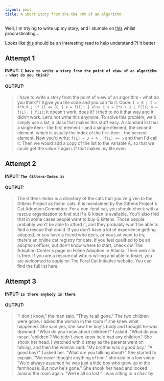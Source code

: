 ```yaml
---
layout: post
title: A Short Story from the the POV of an Algorithm
---
```


Well, I'm trtying to write up my story, and I stumble on [this][1] whilst procrastinating…

Looks like [this][2] should be an interesting read to help understand(?) it better

## Attempt 1

#### INPUT: `I have to write a story from the point of view of an algorithm - what do you think?`

#### OUTPUT: 

> I have to write a story from the point of view of an algorithm - what do you think? I'll give you the code and you can fix it.
> Code: `I = 0 ; I = A*0.9 ; if (I <= 0) { x = f(I); } else { x = I*x + 1 ; f(I); y = f(I); } f(I)`;
> It doesn't work, does it? I tried to do it that way and it didn't work. Let's not write this anymore.
> To solve this problem, we'd simply use a list, a class that makes this stuff easy. A standard list has a single item - the first element - and a single element, the second element, which is usually the index of the first item - the second element. Now you'd write:
> `f(I) = 3 + 4 ; f(I) += 5`
> and then I'd call it. Then we would add a copy of the list to the variable A, so that we could get the value 7 again.
> If that makes my life even


## Attempt 2

#### INPUT: `The Gittens-Index is`

#### OUTPUT:


> The Gittens-Index is a directory of the cats that you've given to the Gittens Project as foster cats. It is maintained by the Gittens Project's Cat Adoption Committee.
> For a non-feral cat, you should check with a rescue organization to find out if a G kitten is available. You'll also find that in some cases people want to buy G kittens. Those people probably won't be able to afford it, and they probably won't be able to find a rescue that could.
> If you don't have a lot of experience getting adopted, or you have a friend who does, or you just want to try, there's an online cat registry for cats.
> If you feel qualified to be an adoption officer, but don't know where to start, check out The Adoption Center's page on Feline Adoption in Atlanta. Their web site is free.
> If you are a rescue cat who is willing and able to foster, you are welcomed to apply on The Feral Cat Initiative website. You can find the full list here.

## Attempt 3

#### INPUT: `Is there anybody in there`

#### OUTPUT:

>"I don't know," the man said. "They're all gone." The two children were gone.
>I asked the woman in the room if she knew what happened. She said yes, she saw the boy's body and thought he was drowned.
>"What do you know about children?" I asked.
>"What do you mean, 'children'? We didn't even know he'd had any children." She shook her head.
>I watched with dismay as the parents went on talking, and then the woman said: "My brother was a good boy."
>"A good boy?" I asked her. "What are you talking about?"
>She started to explain. "We never thought anything of him," she said in a low voice. "We'd always assumed he was just a little boy who grew up in the farmhouse. But now he's gone." She shook her head and looked around the room again.
>"We're all so lost."
>I was sitting in a chair by

[1]: http://talktotransformer.com
[2]: https://openai.com/blog/better-language-models/